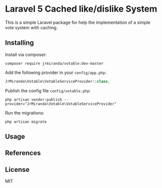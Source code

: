 # Laravel 5 Cached like/dislike System

This is a simple Laravel package for help the implementation of a simple vote system with caching.

## Installing

Install via composer:

```
composer require jrmiranda/votable:dev-master
```

Add the following provider in your `config/app.php`:

```php
JrMiranda\Votable\VotableServiceProvider::class,
```

Publish the config file `config/votable.php`:

```
php artisan vendor:publish --provider="JrMiranda\Votable\VotableServiceProvider"
```

Run the migrations:

```
php artisan migrate
```

## Usage


## References


## License

MIT
